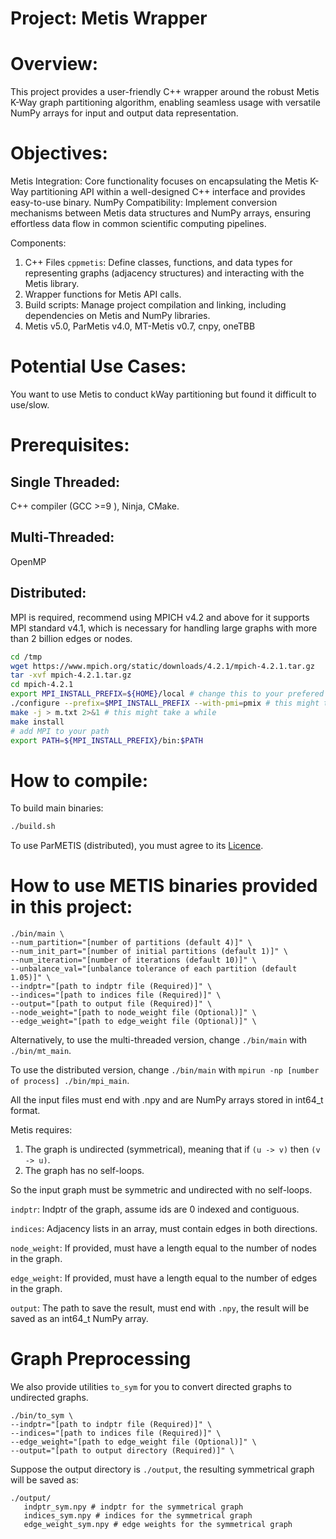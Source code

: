 # Project: Metis Wrapper

# Overview:
This project provides a user-friendly C++ wrapper around the robust Metis K-Way graph partitioning algorithm, enabling seamless usage with versatile NumPy arrays for input and output data representation.

# Objectives:
Metis Integration: Core functionality focuses on encapsulating the Metis K-Way partitioning API within a well-designed C++ interface and provides easy-to-use binary.
NumPy Compatibility: Implement conversion mechanisms between Metis data structures and NumPy arrays, ensuring effortless data flow in common scientific computing pipelines.

Components:
1. C++ Files `cppmetis`: Define classes, functions, and data types for representing graphs (adjacency structures) and interacting with the Metis library.
2. Wrapper functions for Metis API calls.
3. Build scripts: Manage project compilation and linking, including dependencies on Metis and NumPy libraries.
4. Metis v5.0, ParMetis v4.0, MT-Metis v0.7, cnpy, oneTBB

# Potential Use Cases:
You want to use Metis to conduct kWay partitioning but found it difficult to use/slow.

# Prerequisites:
## Single Threaded: 
C++ compiler (GCC >=9 ), Ninja, CMake.

## Multi-Threaded:
OpenMP

## Distributed:
MPI is required, recommend using MPICH v4.2 and above for it supports MPI standard v4.1, which is necessary for handling large graphs with more than 2 billion edges or nodes.

```bash
cd /tmp
wget https://www.mpich.org/static/downloads/4.2.1/mpich-4.2.1.tar.gz
tar -xvf mpich-4.2.1.tar.gz
cd mpich-4.2.1
export MPI_INSTALL_PREFIX=${HOME}/local # change this to your prefered place
./configure --prefix=$MPI_INSTALL_PREFIX --with-pmi=pmix # this might take a while
make -j > m.txt 2>&1 # this might take a while
make install
# add MPI to your path
export PATH=${MPI_INSTALL_PREFIX}/bin:$PATH
```

# How to compile:
To build main binaries:
```bash
./build.sh
```

To use ParMETIS (distributed), you must agree to its [Licence](https://github.com/KarypisLab/ParMETIS/blob/main/LICENSE).
<!-- First download its source code from Github:
```bash
wget https://github.com/KarypisLab/ParMETIS/archive/refs/heads/main.zip -O third_party/parmetis.zip
pushd third_party && unzip parmetis.zip && mv ParMETIS-main parmetis && rm parmetis.zip && popd
```
Then, uncomment the code blocks in `build.sh` after `build ParMETIS`, also uncomment the part in `cppmetis/CMakeLists.txt` after `Build mpi_main start`
`.

The output binary files will be in the `./bin` directory. -->

# How to use METIS binaries provided in this project:
```shell
./bin/main \
--num_partition="[number of partitions (default 4)]" \
--num_init_part="[number of initial partitions (default 1)]" \
--num_iteration="[number of iterations (default 10)]" \
--unbalance_val="[unbalance tolerance of each partition (default 1.05)]" \
--indptr="[path to indptr file (Required)]" \
--indices="[path to indices file (Required)]" \
--output="[path to output file (Required)]" \
--node_weight="[path to node_weight file (Optional)]" \
--edge_weight="[path to edge_weight file (Optional)]" \
```

Alternatively, to use the multi-threaded version, change `./bin/main` with `./bin/mt_main`.

To use the distributed version, change `./bin/main` with `mpirun -np [number of process] ./bin/mpi_main`. 

All the input files must end with .npy and are NumPy arrays stored in int64_t format.

Metis requires:
1. The graph is undirected (symmetrical), meaning that if `(u -> v)` then `(v -> u)`. 
2. The graph has no self-loops. 

So the input graph must be symmetric and undirected with no self-loops.

`indptr`: Indptr of the graph, assume ids are 0 indexed and contiguous.

`indices`: Adjacency lists in an array, must contain edges in both directions.

`node_weight`: If provided, must have a length equal to the number of nodes in the graph.

`edge_weight`: If provided, must have a length equal to the number of edges in the graph.

`output`: The path to save the result, must end with `.npy`, the result will be saved as an int64_t NumPy array.

# Graph Preprocessing
We also provide utilities `to_sym` for you to convert directed graphs to undirected graphs.

```shell
./bin/to_sym \
--indptr="[path to indptr file (Required)]" \
--indices="[path to indices file (Required)]" \
--edge_weight="[path to edge_weight file (Optional)]" \
--output="[path to output directory (Required)]" \
```

Suppose the output directory is `./output`, the resulting symmetrical graph will be saved as:
```
./output/
   indptr_sym.npy # indptr for the symmetrical graph
   indices_sym.npy # indices for the symmetrical graph
   edge_weight_sym.npy # edge weights for the symmetrical graph
```
